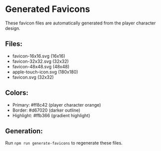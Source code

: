 # Generated Favicons

These favicon files are automatically generated from the player character design.

## Files:
- favicon-16x16.svg (16x16)
- favicon-32x32.svg (32x32)
- favicon-48x48.svg (48x48)
- apple-touch-icon.svg (180x180)
- favicon.svg (32x32)

## Colors:
- Primary: #ff8c42 (player character orange)
- Border: #d67020 (darker outline)
- Highlight: #ffb366 (gradient highlight)

## Generation:
Run `npm run generate-favicons` to regenerate these files.
